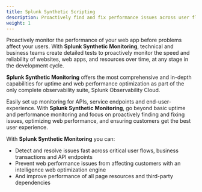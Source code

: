 ```yaml
---
title: Splunk Synthetic Scripting
description: Proactively find and fix performance issues across user flows, business transactions and APIs to deliver better digital experiences.
weight: 1
---
```


Proactively monitor the performance of your web app before problems affect your users. With **Splunk Synthetic Monitoring**, technical and business teams create detailed tests to proactively monitor the speed and reliability of websites, web apps, and resources over time, at any stage in the development cycle.

**Splunk Synthetic Monitoring** offers the most comprehensive and in-depth capabilities for uptime and web performance optimization as part of the only complete observability suite, Splunk Observability Cloud.

Easily set up monitoring for APIs, service endpoints and end-user-experience. With **Splunk Synthetic Monitoring**, go beyond basic uptime and performance monitoring and focus on proactively finding and fixing issues, optimizing web performance, and ensuring customers get the best user experience.

With **Splunk Synthetic Monitoring** you can:

- Detect and resolve issues fast across critical user flows, business transactions and API endpoints
- Prevent web performance issues from affecting customers with an intelligence web optimization engine
- And improve performance of all page resources and third-party dependencies
